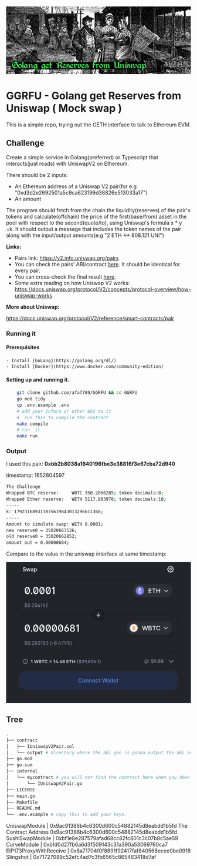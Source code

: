 ![banner image of a bazer on newsprint style](/resources/bazar11_4.png)
# GGRFU - Golang get Reserves from Uniswap ( Mock swap ) 
This is a simple repo, trying out the GETH interface to talk to Ethereum EVM.

## Challenge
Create a simple service in Golang(preferred) or Typescript that interacts(just reads) with UniswapV2 on Ethereum.   

There should be 2 inputs:

- An Ethereum address of a Uniswap V2 pair(for e.g "0xd3d2e2692501a5c9ca623199d38826e513033a17")
- An amount

The program should fetch from the chain the liquidity(reserves) of the pair's tokens and calculate(offchain) the price of the first(base/from) asset in the pool with respect to the second(quote/to), using Uniswap's formula x * y =k.
It should output a message that includes the token names of the pair along with the input/output amounts(e.g "2 ETH <-> 808.121 UNI")

__Links:__

- Pairs link: https://v2.info.uniswap.org/pairs
- You can check the pairs' ABI/contract [here](https://etherscan.io/address/0xd3d2e2692501a5c9ca623199d38826e513033a17#code). It should be identical for every pair.
- You can cross-check the final result [here](https://app.uniswap.org/#/swap?chain=mainnet).
- Some extra reading on how Uniswap V2 works: https://docs.uniswap.org/protocol/V2/concepts/protocol-overview/how-uniswap-works

__More about Uniswap:__

https://docs.uniswap.org/protocol/V2/reference/smart-contracts/pair

### Running it

#### Prerequisites

    - Install [GoLang](https://golang.org/dl/)
    - Install [Docker](https://www.docker.com/community-edition)

#### Setting up and running it.

```bash
    git clone github.com/afa7789/GGRFU && cd GGRFU
    go mod tidy
    cp .env.example .env
    # add your infura or other WSS to it
    #  run this to compile the contract
    make compile
    # run  it
    make run
```
### Output

I used this pair: __0xbb2b8038a1640196fbe3e38816f3e67cba72d940__

timestamp: 1652804597

```BASH
The Challenge
Wrapped BTC reserve:     WBTC 350.2066285; token decimals:8;
Wrapped Ether reserve:   WETH 5117.883978; token decimals:18;
-----
k: 179231689313875619843013296611368;
-----
Amount to simulate swap: WETH 0.0001;
new reserve0 = 35020663536;
old reserve0 = 35020662852;
amount out = 0.00000684;
```

Compare to the value in the uniswap interface at same timestamp:

![uniswap printscreen of swap with same value](/resources/swap.png)

## Tree

```sh
.
├── contract
│   ├── IUniswapV2Pair.sol
│   └── output # directory where the abi gen is gonna output the abi and bin of the contract.
├── go.mod
├── go.sum
├── internal
│   └── mycontract # you will not find the contract here when you download the repo, because you gotta run make compile to generate the go file
│       └── IUniswapV2Pair.go
├── LICENSE
├── main.go
├── Makefile
├── README.md
└── .env.example # copy this to add your keys.
```


UniswapModule | 0x9ac91386b4c6300d600c54882145d8eabdd1b5fd
The Contract Address 0x9ac91386b4c6300d600c54882145d8eabdd1b5fd 
SushiSwapModule | 0xbf1e8e287579afad68cc82fc801c3c07b8c5ae59
CurveModule | 0xbfd0d27fb6a6d3f509143c31a390a53069760ca7
EIP173ProxyWithReceive | 0x8a71704f0f8891f92417faf840568ecee0be0918
Slingshot | 0x71727089c52efc4ad7c3fb6565c865463418d7af
